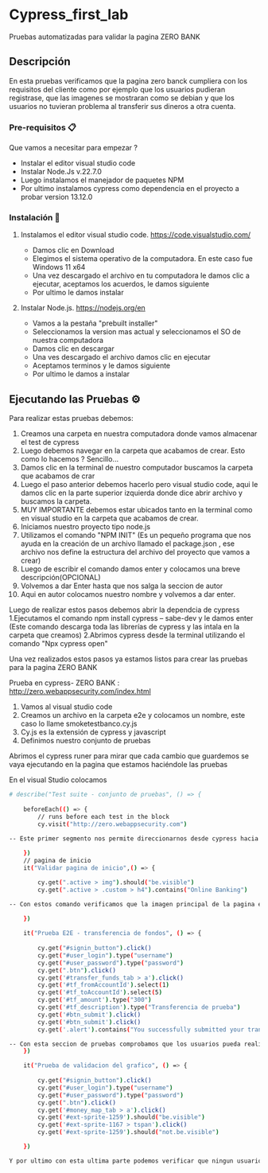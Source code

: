 # Cypress_first_lab

Pruebas automatizadas para validar la pagina ZERO BANK

## Descripción

En esta pruebas verificamos que la pagina zero banck cumpliera con los requisitos del cliente como por ejemplo que los usuarios pudieran registrase, que las imagenes se mostraran como se debian y que los usuarios no tuvieran problema al transferir sus dineros a otra cuenta.

### Pre-requisitos 📋

Que vamos a necesitar para empezar ?

- Instalar el editor visual studio code
- Instalar Node.Js v.22.7.0
- Luego instalamos el manejador de paquetes NPM
- Por ultimo instalamos cypress como dependencia en el proyecto a probar version 13.12.0

### Instalación 🔧

1. Instalamos el editor visual studio code. https://code.visualstudio.com/
     - Damos clic en Download
     - Elegimos el sistema operativo de la computadora. En este caso fue Windows 11 x64
     - Una vez descargado el archivo en tu computadora le damos clic a ejecutar, aceptamos los acuerdos, le damos siguiente
     - Por ultimo le damos instalar

2. Instalar Node.js. https://nodejs.org/en
    - Vamos a la pestaña "prebuilt installer"
    - Seleccionamos la version mas actual y seleccionamos el SO de nuestra computadora
    - Damos clic en descargar
    - Una ves descargado el archivo damos clic en ejecutar
    - Aceptamos terminos y le damos siguiente
    - Por ultimo le damos a instalar
   

## Ejecutando las Pruebas ⚙️
Para realizar estas pruebas debemos:
1. Creamos una carpeta en nuestra computadora donde vamos almacenar el test de cypress
2. Luego debemos navegar en la carpeta que acabamos de crear. Esto como lo hacemos ? Sencillo...
3. Damos clic en la terminal de nuestro computador buscamos la carpeta que acabamos de crar
4. Luego el paso anterior debemos hacerlo pero visual studio code, aqui le damos clic en la parte superior izquierda donde dice  abrir archivo y buscamos la carpeta.
5. MUY IMPORTANTE debemos estar ubicados tanto en la terminal como en visual studio en la carpeta que acabamos de crear.
6. Iniciamos nuestro proyecto tipo node.js
7. Utilizamos el comando "NPM INIT" (Es un pequeño programa que nos ayuda en la creación de un archivo llamado el package.json , ese archivo nos define la estructura del archivo del proyecto que vamos a crear)
8. Luego de escribir el comando damos enter y colocamos una breve descripción(OPCIONAL)
9. Volvemos a dar Enter hasta que nos salga la seccion de autor
10. Aqui en autor colocamos nuestro nombre y volvemos a dar enter.

Luego de realizar estos pasos debemos abrir la dependcia de cypress
1.Ejecutamos el comando npm install cypress – sabe-dev y le damos enter (Este comando descarga toda las librerías de cypress y las intala en la carpeta que creamos) 
2.Abrimos cypress desde la terminal utilizando el comando "Npx  cypress open" 

Una vez realizados estos pasos ya estamos listos para crear las pruebas para la pagina ZERO BANK

Prueba en cypress- ZERO BANK : http://zero.webappsecurity.com/index.html

1.	Vamos al visual studio code
2.	Creamos un archivo en la carpeta e2e y colocamos un nombre, este caso lo llame smoketestbanco.cy.js
3.	Cy.js es la extensión de cypress y javascript
4.	Definimos nuestro conjunto de pruebas 

Abrimos el cypress runer para mirar que cada cambio que guardemos se vaya ejecutando en la pagina que estamos haciéndole las pruebas 

En el visual Studio colocamos 

```bash
# describe("Test suite - conjunto de pruebas", () => {
    
    beforeEach(() => {
        // runs before each test in the block
        cy.visit("http://zero.webappsecurity.com")

-- Este primer segmento nos permite direccionarnos desde cypress hacia la pagina que queremos hacerle pruebas
    
    })
    // pagina de inicio
    it("Validar pagina de inicio",() => {

        cy.get(".active > img").should("be.visible")
        cy.get(".active > .custom > h4").contains("Online Banking")

-- Con estos comando verificamos que la imagen principal de la pagina este ubicada donde debe.
    
    })

    it("Prueba E2E - transferencia de fondos", () => {
       
        cy.get("#signin_button").click()
        cy.get("#user_login").type("username")
        cy.get("#user_password").type("password")
        cy.get(".btn").click()
        cy.get('#transfer_funds_tab > a').click() 
        cy.get('#tf_fromAccountId').select(1)
        cy.get('#tf_toAccountId').select(5)
        cy.get('#tf_amount').type("300")
        cy.get('#tf_description').type("Transferencia de prueba")
        cy.get('#btn_submit').click()
        cy.get('#btn_submit').click()
        cy.get('.alert').contains("You successfully submitted your transaction")

-- Con esta seccion de pruebas comprobamos que los usuarios pueda realizar transferencias sin ningu problema.
    })

    it("Prueba de validacion del grafico", () => {
      
        cy.get("#signin_button").click()
        cy.get("#user_login").type("username")
        cy.get("#user_password").type("password")
        cy.get(".btn").click()
        cy.get('#money_map_tab > a').click()
        cy.get('#ext-sprite-1259').should("be.visible")
        cy.get('#ext-sprite-1167 > tspan').click()
        cy.get('#ext-sprite-1259').should("not.be.visible")

    })

Y por ultimo con esta ultima parte podemos verificar que ningun usuario tenga problemas con el inicio de sesion en la pagina.






